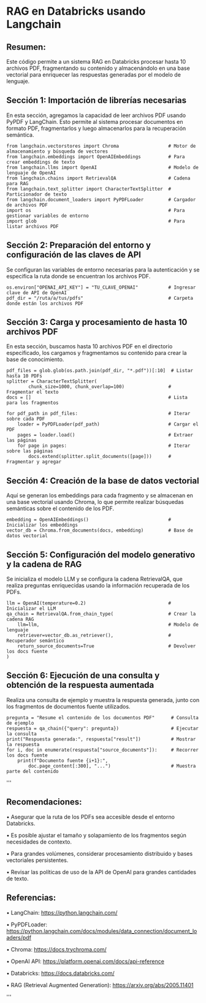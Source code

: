 # RAG en Databricks usando Langchain

## Resumen:

Este código permite a un sistema RAG en Databricks procesar hasta 10 archivos PDF, fragmentando su contenido y almacenándolo en una base vectorial para enriquecer las respuestas generadas por el modelo de lenguaje.

## Sección 1: Importación de librerías necesarias
En esta sección, agregamos la capacidad de leer archivos PDF usando PyPDF y LangChain.
Esto permite al sistema procesar documentos en formato PDF, fragmentarlos y luego 
almacenarlos para la recuperación semántica.

```
from langchain.vectorstores import Chroma                  # Motor de almacenamiento y búsqueda de vectores
from langchain.embeddings import OpenAIEmbeddings          # Para crear embeddings de texto
from langchain.llms import OpenAI                          # Modelo de lenguaje de OpenAI
from langchain.chains import RetrievalQA                   # Cadena para RAG
from langchain.text_splitter import CharacterTextSplitter  # Particionador de texto
from langchain.document_loaders import PyPDFLoader         # Cargador de archivos PDF
import os                                                  # Para gestionar variables de entorno
import glob                                                # Para listar archivos PDF
```

## Sección 2: Preparación del entorno y configuración de las claves de API
Se configuran las variables de entorno necesarias para la autenticación y se 
especifica la ruta donde se encuentran los archivos PDF.

```
os.environ["OPENAI_API_KEY"] = "TU_CLAVE_OPENAI"           # Ingresar clave de API de OpenAI
pdf_dir = "/ruta/a/tus/pdfs"                               # Carpeta donde están los archivos PDF
```

## Sección 3: Carga y procesamiento de hasta 10 archivos PDF
En esta sección, buscamos hasta 10 archivos PDF en el directorio especificado,
los cargamos y fragmentamos su contenido para crear la base de conocimiento.

```
pdf_files = glob.glob(os.path.join(pdf_dir, "*.pdf"))[:10]  # Listar hasta 10 PDFs
splitter = CharacterTextSplitter(
        chunk_size=1000, chunk_overlap=100)                # Fragmentar el texto
docs = []                                                  # Lista para los fragmentos

for pdf_path in pdf_files:                                 # Iterar sobre cada PDF
    loader = PyPDFLoader(pdf_path)                         # Cargar el PDF
    pages = loader.load()                                  # Extraer las páginas
    for page in pages:                                     # Iterar sobre las páginas
        docs.extend(splitter.split_documents([page]))      # Fragmentar y agregar
```

## Sección 4: Creación de la base de datos vectorial
Aquí se generan los embeddings para cada fragmento y se almacenan en una base vectorial usando Chroma, lo que permite realizar búsquedas semánticas sobre el contenido de los PDF.

```
embedding = OpenAIEmbeddings()                             # Inicializar los embeddings
vector_db = Chroma.from_documents(docs, embedding)         # Base de datos vectorial
```

## Sección 5: Configuración del modelo generativo y la cadena de RAG
Se inicializa el modelo LLM y se configura la cadena RetrievalQA, que realiza preguntas enriquecidas usando la información recuperada de los PDFs.

```
llm = OpenAI(temperature=0.2)                              # Inicializar el LLM
qa_chain = RetrievalQA.from_chain_type(                    # Crear la cadena RAG
    llm=llm,                                               # Modelo de lenguaje
    retriever=vector_db.as_retriever(),                    # Recuperador semántico
    return_source_documents=True                           # Devolver los docs fuente
)
```

## Sección 6: Ejecución de una consulta y obtención de la respuesta aumentada
Realiza una consulta de ejemplo y muestra la respuesta generada, junto con los fragmentos de documentos fuente utilizados.

```
pregunta = "Resume el contenido de los documentos PDF"      # Consulta de ejemplo
respuesta = qa_chain({"query": pregunta})                   # Ejecutar la consulta
print("Respuesta generada:", respuesta["result"])           # Mostrar la respuesta
for i, doc in enumerate(respuesta["source_documents"]):     # Recorrer los docs fuente
    print(f"Documento fuente {i+1}:",
        doc.page_content[:300], "...")                      # Muestra parte del contenido
```

'''

## Recomendaciones:

•  Asegurar que la ruta de los PDFs sea accesible desde el entorno Databricks.

•  Es posible ajustar el tamaño y solapamiento de los fragmentos según necesidades de contexto.

•  Para grandes volúmenes, considerar procesamiento distribuido y bases vectoriales persistentes.

•  Revisar las políticas de uso de la API de OpenAI para grandes cantidades de texto.

## Referencias:

•  LangChain: https://python.langchain.com/

•  PyPDFLoader:
  https://python.langchain.com/docs/modules/data_connection/document_loaders/pdf

•  Chroma: https://docs.trychroma.com/

•  OpenAI API: https://platform.openai.com/docs/api-reference

•  Databricks: https://docs.databricks.com/

•  RAG (Retrieval Augmented Generation): https://arxiv.org/abs/2005.11401

'''
